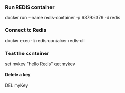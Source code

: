 ### Run REDIS container 
docker run --name redis-container -p 6379:6379 -d redis

### Connect to Redis
docker exec -it redis-container redis-cli

### Test the container
set mykey "Hello Redis"
get mykey


#### Delete a key
DEL myKey